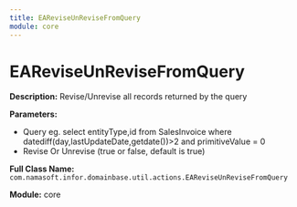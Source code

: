 ```yaml
---
title: EAReviseUnReviseFromQuery
module: core
---
```


# EAReviseUnReviseFromQuery

**Description:** Revise/Unrevise all records returned by the query

**Parameters:**
- Query eg. select entityType,id from SalesInvoice where datediff(day,lastUpdateDate,getdate())>2 and primitiveValue = 0 
- Revise Or Unrevise (true or false, default is true)

**Full Class Name:** `com.namasoft.infor.domainbase.util.actions.EAReviseUnReviseFromQuery`

**Module:** core

